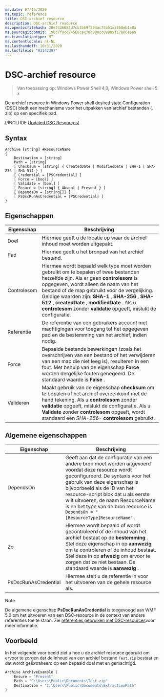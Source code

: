 ```yaml
---
ms.date: 07/16/2020
ms.topic: reference
title: DSC-archief resource
description: DSC-archief resource
ms.openlocfilehash: 28e2436683d7cb3b69f894ac75bb1a58b8eb1e8a
ms.sourcegitcommit: 196c7f8cd24560cac70c88acc89909f17a86aea9
ms.translationtype: MT
ms.contentlocale: nl-NL
ms.lasthandoff: 10/31/2020
ms.locfileid: "93142397"
---
```

# <a name="dsc-archive-resource"></a>DSC-archief resource

> Van toepassing op: Windows Power Shell 4,0, Windows Power shell 5. x

De archief resource in Windows Power shell desired state Configuration (DSC) biedt een mechanisme voor het uitpakken van archief bestanden (. zip) op een specifiek pad.

[!INCLUDE [Updated DSC Resources](../../../../../includes/dsc-resources.md)]

## <a name="syntax"></a>Syntax

```Syntax
Archive [string] #ResourceName
{
    Destination = [string]
    Path = [string]
    [ Checksum = [string] { CreatedDate | ModifiedDate | SHA-1 | SHA-256 | SHA-512 } ]
    [ Credential = [PSCredential] ]
    [ Force = [bool] ]
    [ Validate = [bool] ]
    [ Ensure = [string] { Absent | Present } ]
    [ DependsOn = [string[]] ]
    [ PsDscRunAsCredential = [PSCredential] ]
}
```

## <a name="properties"></a>Eigenschappen

|Eigenschap |Beschrijving |
|---|---|
| Doel | Hiermee geeft u de locatie op waar de archief inhoud moet worden uitgepakt. |
| Pad | Hiermee geeft u het bronpad van het archief bestand. |
| Controlesom | Hiermee wordt bepaald welk type moet worden gebruikt om te bepalen of twee bestanden hetzelfde zijn. Als er geen **controlesom** is opgegeven, wordt alleen de naam van het bestand of de map gebruikt voor de vergelijking. Geldige waarden zijn: **SHA-1** , **SHA-256** , **SHA-512** , **createdDate** , **modifiedDate** . Als u **controlesom** zonder **validatie** opgeeft, mislukt de configuratie. |
| Referentie | De referentie van een gebruikers account met machtigingen voor toegang tot het opgegeven pad en de bestemming van het archief, indien nodig. |
| Force | Bepaalde bestands bewerkingen (zoals het overschrijven van een bestand of het verwijderen van een map die niet leeg is), resulteren in een fout. Met behulp van de eigenschap **Force** worden dergelijke fouten genegeerd. De standaard waarde is **False** . |
| Valideren| Maakt gebruik van de eigenschap **checksum** om te bepalen of het archief overeenkomt met de hand tekening. Als u **controlesom** zonder **validatie** opgeeft, mislukt de configuratie. Als u **Validate** zonder **controlesom** opgeeft, wordt standaard een _SHA-256-_ **controlesom** gebruikt. |

## <a name="common-properties"></a>Algemene eigenschappen

|Eigenschap |Beschrijving |
|---|---|
|DependsOn |Geeft aan dat de configuratie van een andere bron moet worden uitgevoerd voordat deze resource wordt geconfigureerd. De syntaxis voor het gebruik van deze eigenschap is bijvoorbeeld als de ID van het resource-script blok dat u als eerste wilt uitvoeren, de naam ResourceName is en het type van de bron resource is `DependsOn = "[ResourceType]ResourceName"` . |
|Zo |Hiermee wordt bepaald of wordt gecontroleerd of de inhoud van het archief bestaat op de **bestemming** . Stel deze eigenschap in op **aanwezig** om te controleren of de inhoud bestaat. Stel deze in op **afwezig** om ervoor te zorgen dat ze niet bestaan. De standaard waarde is **aanwezig** . |
|PsDscRunAsCredential |Hiermee stelt u de referentie in voor het uitvoeren van de gehele resource als. |

> [!NOTE]
> De algemene eigenschap **PsDscRunAsCredential** is toegevoegd aan WMF 5,0 om het uitvoeren van een DSC-resource in de context van andere referenties toe te staan. Zie [referenties gebruiken met DSC-resources](../../../configurations/runasuser.md)voor meer informatie.

## <a name="example"></a>Voorbeeld

In het volgende voor beeld ziet u hoe u de archief resource gebruikt om ervoor te zorgen dat de inhoud van een archief bestand `Test.zip` bestaat en dat wordt geëxtraheerd op een bepaald doel met en gemachtigd.

```powershell
Archive ArchiveExample {
    Ensure = "Present"
    Path = "C:\Users\Public\Documents\Test.zip"
    Destination = "C:\Users\Public\Documents\ExtractionPath"
}
```
